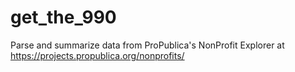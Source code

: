# get_the_990
Parse and summarize data from ProPublica's NonProfit Explorer at https://projects.propublica.org/nonprofits/

